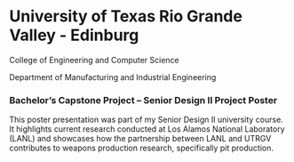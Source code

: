 # University of Texas Rio Grande Valley - Edinburg
College of Engineering and Computer Science

Department of Manufacturing and Industrial Engineering

### Bachelor’s Capstone Project – Senior Design II Project Poster
This poster presentation was part of my Senior Design II university course. It highlights current research conducted at Los Alamos National Laboratory (LANL) and showcases how the partnership between LANL and UTRGV contributes to weapons production research, specifically pit production.
